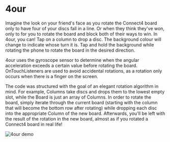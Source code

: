 # 4our

Imagine the look on your friend's face as you rotate the Connect4 board only to have four of your discs fall in a line. Or when they think they've won, only to for you to rotate the board and block both of their ways to win. In 4our, you can! Tap on a column to drop a disc. The background colour will change to indicate whose turn it is. Tap and hold the background while rotating the phone to rotate the board in the desired direction.

4our uses the gyroscope sensor to determine when the angular acceleration exceeds a certain value before rotating the board. OnTouchListeners are used to avoid accidental rotations, as a rotation only occurs when there is a finger on the screen. 

The code was structured with the goal of an elegant rotation algorithm in mind. For example, Columns take discs and drops them to the lowest empty slot, while the Board is just an array of Columns. In order to rotate the board, simply iterate through the current board (starting with the column that will become the bottom row after rotating) while dropping each disc into the appropriate Column of the new board. Afterwards, you'll be left with the result of the rotation in the new board, almost as if you rotated a Connect4 board in real life!

![4our demo](4our_demo.gif)
